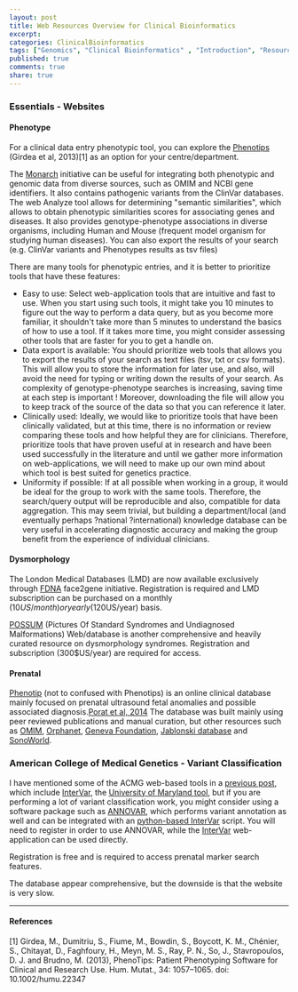 ```yaml
---
layout: post
title: Web Resources Overview for Clinical Bioinformatics
excerpt:
categories: ClinicalBioinformatics
tags: ["Genomics", "Clinical Bioinformatics" , "Introduction", "Resources", "Web"]
published: true
comments: true
share: true
---
```


### Essentials - Websites

#### Phenotype

For a clinical data entry phenotypic tool, you can explore the [Phenotips](https://phenotips.org/) (Girdea et al, 2013)[1] as an option for your centre/department.

The [Monarch](https://monarchinitiative.org/phenotype) initiative can be useful for integrating both phenotypic and genomic data from diverse sources, such as OMIM and NCBI gene identifiers. It also contains pathogenic variants from the ClinVar databases. The web Analyze tool allows for determining "semantic similarities", which allows to obtain phenotypic similarities scores for associating genes and diseases. It also provides genotype-phenotype associations in diverse organisms, including Human and Mouse (frequent model organism for studying human diseases). You can also export the results of your search (e.g. ClinVar variants and Phenotypes results as tsv files)

There are many tools for phenotypic entries, and it is better to prioritize tools that have these features:

* Easy to use: Select web-application tools that are intuitive and fast to use. When you start using such tools, it might take you 10 minutes to figure out the way to perform a data query, but as you become more familiar, it shouldn't take more than 5 minutes to understand the basics of how to use a tool. If it takes more time, you might consider assessing other tools that are faster for you to get a handle on.
* Data export is available: You should prioritize web tools that allows you to export the results of your search as text files (tsv, txt or csv formats). This will allow you to store the information for later use, and also, will avoid the need for typing or writing down the results of your search. As complexity of genotype-phenotype searches is increasing, saving time at each step is important ! Moreover, downloading the file will allow you to keep track of the source of the data so that you can reference it later.
* Clinically used: Ideally, we would like to prioritize tools that have been clinically validated, but at this time, there is no information or review comparing these tools and how helpful they are for clinicians. Therefore, prioritize tools that have proven useful at in research and have been used successfully in the literature and until we gather more information on web-applications, we will need to make up our own mind about which tool is best suited for genetics practice.
* Uniformity if possible: If at all possible when working in a group, it would be ideal for the group to work with the same tools. Therefore, the search/query output will be reproducible and also, compatible for data aggregation. This may seem trivial, but building a department/local (and eventually perhaps ?national ?international) knowledge database can be very useful in accelerating diagnostic accuracy and making the group benefit from the experience of individual clinicians.

#### Dysmorphology

The London Medical Databases (LMD) are now available exclusively through [FDNA](https://www.face2gene.com/lmd-history/) face2gene initiative. Registration is required and LMD subscription can be purchased on a monthly (10$US/month) or yearly (120$US/year) basis.

[POSSUM](https://www.possum.net.au/) (Pictures Of Standard Syndromes and Undiagnosed Malformations) Web/database is another comprehensive and heavily curated resource on dysmorphology syndromes. Registration and subscription (300$US/year) are required for access.

#### Prenatal

[Phenotip](www.phenotip.com) (not to confused with Phenotips) is an online clinical database mainly focused on prenatal ultrasound fetal anomalies and possible associated diagnosis.[Porat et al, 2014](https://ojrd.biomedcentral.com/articles/10.1186/s13023-014-0204-7) The database was built mainly using peer reviewed publications and manual curation, but other resources such as [OMIM](http://www.omim.org/), [Orphanet](http://www.orpha.net/consor/cgi-bin/index.php), [Geneva Foundation](http://www.gfmer.ch), [Jablonski database](http://www.nlm.nih.gov/archive/20061212/mesh/jablonski/mesh/jablonski/syndrome_db.html) and [SonoWorld](http://sonoworld.com).

### American College of Medical Genetics - Variant Classification

I have mentioned some of the ACMG web-based tools in a [previous post](https://mylinhthibodeau.github.io//genomics101/WebResourcesOverview/), which include [InterVar](http://wintervar.wglab.org/), the [University of Maryland tool](http://www.medschool.umaryland.edu/Genetic_Variant_Interpretation_Tool1.html/), but if you are performing a lot of variant classification work, you might consider using a software package such as [ANNOVAR](http://annovar.openbioinformatics.org/en/latest/user-guide/download/), which performs variant annotation as well and can be integrated with an [python-based InterVar](https://github.com/WGLab/InterVar) script. You will need to register in order to use ANNOVAR, while the [InterVar](http://wintervar.wglab.org/) web-application can be used directly.

Registration is free and is required to access prenatal marker search features.

The database appear comprehensive, but the downside is that the website is very slow.

***

#### References

[1] Girdea, M., Dumitriu, S., Fiume, M., Bowdin, S., Boycott, K. M., Chénier, S., Chitayat, D., Faghfoury, H., Meyn, M. S., Ray, P. N., So, J., Stavropoulos, D. J. and Brudno, M. (2013), PhenoTips: Patient Phenotyping Software for Clinical and Research Use. Hum. Mutat., 34: 1057–1065. doi: 10.1002/humu.22347
